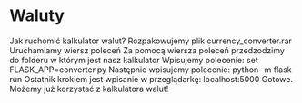 # Waluty
Jak ruchomić kalkulator walut?
Rozpakowujemy plik currency_converter.rar
Uruchamiamy wiersz poleceń
Za pomocą wiersza poleceń przedzodzimy do folderu w którym jest nasz kalkulator
Wpisujemy polecenie: set FLASK_APP=converter.py
Następnie wpisujemy polecenie: python -m flask run
Ostatnik krokiem jest wpisanie w przeglądarkę: localhost:5000
Gotowe. Możemy już korzystać z kalkulatora walut!
